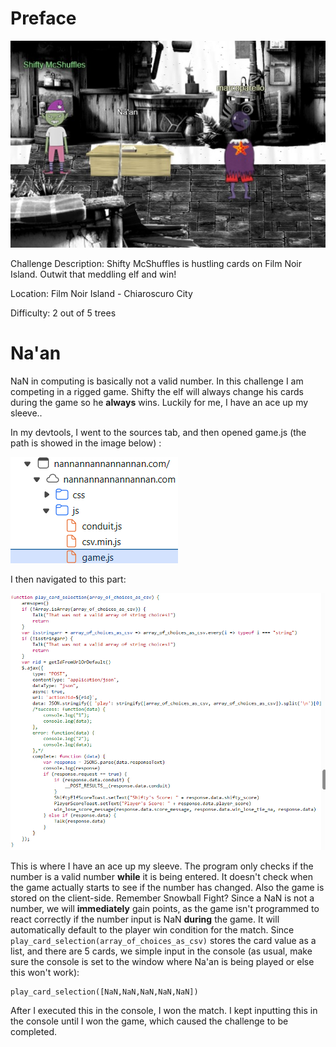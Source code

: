# Preface
![](../images/Naan.jpg)

 Challenge Description: Shifty McShuffles is hustling cards on Film Noir Island. Outwit that meddling elf and win!

 Location: Film Noir Island - Chiaroscuro City

 Difficulty: 2 out of 5 trees
 
 # Na'an
 NaN in computing is basically not a valid number. In this challenge I am competing in a rigged game. Shifty the elf will always change his cards during the game so he **always** wins. Luckily for me, I have an ace up my sleeve..

 In my devtools, I went to the sources tab, and then opened game.js (the path is showed in the image below) :

 ![](../images/Naanpart1.png)

 I then navigated to this part:

 ![](../images/Naanpart2.png)

 This is where I have an ace up my sleeve. The program only checks if the number is a valid number **while** it is being entered. It doesn't check when the game actually starts to see if the number has changed. Also the game is stored on the client-side. Remember Snowball Fight? Since a NaN is not a number, we will **immediately** gain points, as the game isn't programmed to react correctly if the number input is NaN **during** the game. It will automatically default to the player win condition for the match. Since `play_card_selection(array_of_choices_as_csv)` stores the card value as a list, and there are 5 cards, we simple input in the console (as usual, make sure the console is set to the window where Na'an is being played or else this won't work):

 ```
play_card_selection([NaN,NaN,NaN,NaN,NaN])
```

After I executed this in the console, I won the match. I kept inputting this in the console until I won the game, which caused the challenge to be completed.
 

 
